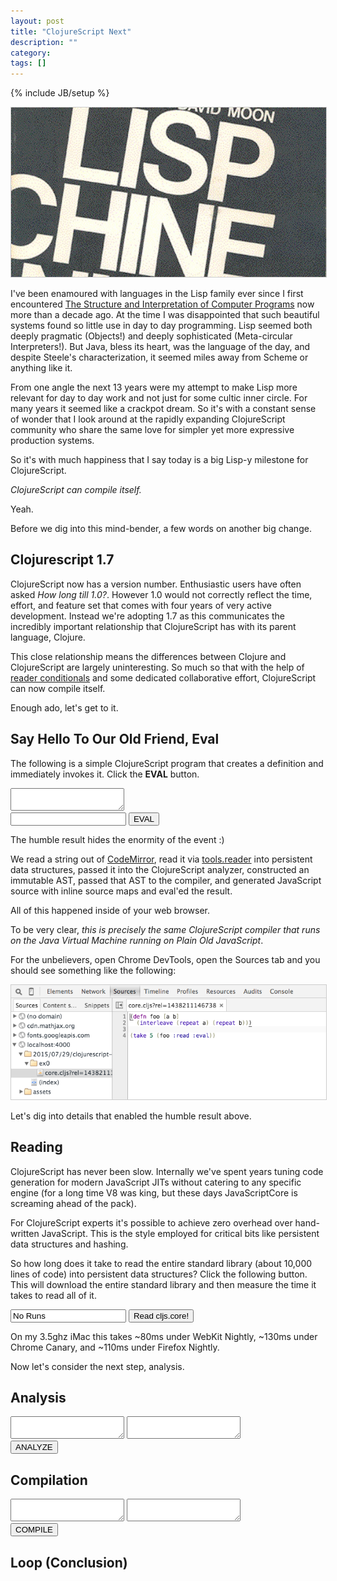 ```yaml
---
layout: post
title: "ClojureScript Next"
description: ""
category: 
tags: []
---
```

{% include JB/setup %}

<link href="/assets/css/codemirror.css" rel="stylesheet"></link>
<link href="/assets/css/cljs-next/main.css" rel="stylesheet"></link>

<img width="590" style="border: 1px solid #ccc" src="/assets/images/lambdam.jpeg" />

I've been enamoured with languages in the Lisp family ever since I
first encountered
[The Structure and Interpretation of Computer Programs](https://mitpress.mit.edu/sicp/full-text/book/book.html)
now more than a decade ago. At the time I was disappointed that such
beautiful systems found so little use in day to day programming. Lisp
seemed both deeply pragmatic (Objects!) and deeply sophisticated
(Meta-circular Interpreters!). But Java, bless its heart, was the
language of the day, and despite Steele's characterization, it seemed
miles away from Scheme or anything like it.

From one angle the next 13 years were my attempt to make Lisp more
relevant for day to day work and not just for some cultic inner
circle. For many years it seemed like a crackpot dream. So it's with a
constant sense of wonder that I look around at the rapidly expanding
ClojureScript community who share the same love for simpler yet more
expressive production systems.

So it's with much happiness that I say today is a big Lisp-y milestone
for ClojureScript.

*ClojureScript can compile itself.*

Yeah.

Before we dig into this mind-bender, a few words on another big change.

## Clojurescript 1.7

ClojureScript now has a version number. Enthusiastic
users have often asked *How long till 1.0?*. However 1.0 would not
correctly reflect the time, effort, and feature set that comes with
four years of very active development. Instead we're adopting 1.7 as
this communicates the incredibly important relationship that
ClojureScript has with its parent language, Clojure.

This close relationship means the differences between Clojure and
ClojureScript are largely uninteresting. So much so that with the help
of
[reader conditionals](http://blog.cognitect.com/blog/2015/6/30/clojure-17)
and some dedicated collaborative effort, ClojureScript can now compile
itself.

Enough ado, let's get to it.

## Say Hello To Our Old Friend, Eval

The following is a simple ClojureScript program that creates a
definition and immediately invokes it. Click the **EVAL** button.

<div class="eval-cljs">
    <textarea id="ex0" class="code"></textarea>
    <div class="eval-ctrl">
        <input id="ex0-out" type="text"></input>
        <button id="ex0-run" class="eval">EVAL</button>
    </div>
</div>

The humble result hides the enormity of the event :)

We read a string out of [CodeMirror](https://codemirror.net/), read
it via [tools.reader](https://github.com/clojure/tools.reader) into
persistent data structures, passed it into the ClojureScript analyzer,
constructed an immutable AST, passed that AST to the compiler, and
generated JavaScript source with inline source maps and eval'ed the
result.

All of this happened inside of your web browser.

To be very clear, *this is precisely the same ClojureScript compiler
that runs on the Java Virtual Machine running on Plain Old
JavaScript*.

For the unbelievers, open Chrome DevTools, open the Sources tab and
you should see something like the following:

<img width="590" style="border: 1px solid #ccc"
src="/assets/images/inline_source_maps.png" />

Let's dig into details that enabled the humble result above.

## Reading

ClojureScript has never been slow. Internally we've spent years tuning
code generation for modern JavaScript JITs without catering to any
specific engine (for a long time V8 was king, but these days
JavaScriptCore is screaming ahead of the pack).

For ClojureScript experts it's possible to achieve zero overhead over
hand-written JavaScript. This is the style employed for critical bits
like persistent data structures and hashing.

So how long does it take to read the entire standard library (about
10,000 lines of code) into persistent data structures? Click the
following button. This will download the entire standard library and
then measure the time it takes to read all of it.

<div class="eval-cljs">
    <div class="eval-ctrl">
        <input id="ex1-out" type="text" value="No Runs"></input>
        <button id="ex1-run">Read cljs.core!</button>
    </div>
</div>

On my 3.5ghz iMac this takes ~80ms under WebKit Nightly, ~130ms
under Chrome Canary, and ~110ms under Firefox Nightly.

Now let's consider the next step, analysis.

## Analysis

<div class="eval-cljs">
    <div class="cols">
         <textarea id="ex2" class="left"></textarea>
         <textarea id="ex2-out" class="left"></textarea>
    </div>
    <div class="eval-ctrl">
        <button id="ex2-run" class="eval">ANALYZE</button>
    </div>
</div>

## Compilation

<div class="eval-cljs">
    <div class="cols">
        <textarea id="ex3" class="code"></textarea>
        <textarea id="ex3-out" class="code"></textarea>
    </div>
    <div class="eval-ctrl">
        <button id="ex3-run" class="eval">COMPILE</button>
    </div>
</div>

## Loop (Conclusion)

<script type="text/javascript" src="/assets/js/cljs_next/main.js"></script>
